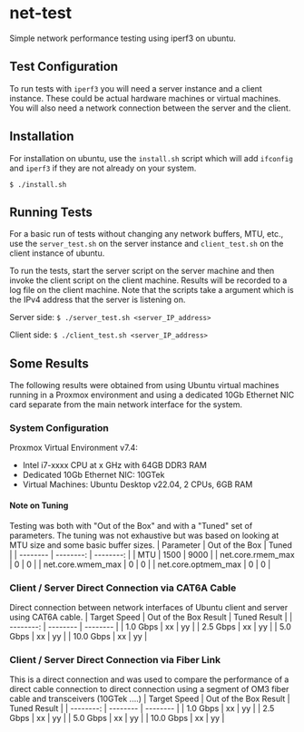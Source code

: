 # net-test
Simple network performance testing using iperf3 on ubuntu.

## Test Configuration
To run tests with ```iperf3``` you will need a server instance and a client instance. These could be actual
hardware machines or virtual machines. You will also need a network connection between the server and the client.

## Installation
For installation on ubuntu, use the ```install.sh``` script which will add ```ifconfig``` and ```iperf3``` if they are not already on your system.

```$ ./install.sh```

## Running Tests
For a basic run of tests without changing any network buffers, MTU, etc., use the ```server_test.sh``` on
the server instance and ```client_test.sh``` on the client instance of ubuntu.

To run the tests, start the server script on the server machine and then invoke the client script on the client machine. Results will be recorded to a log file on the client machine. Note that the scripts take a argument which is the IPv4 address that the server is listening on.

Server side:
```$ ./server_test.sh <server_IP_address>```

Client side:
```$ ./client_test.sh <server_IP_address>```

## Some Results
The following results were obtained from using Ubuntu virtual machines running in a Proxmox environment and using a dedicated 10Gb Ethernet NIC card separate from the main network interface for the system.

### System Configuration
Proxmox Virtual Environment v7.4:
* Intel i7-xxxx CPU at x GHz with 64GB DDR3 RAM
* Dedicated 10Gb Ethernet NIC: 10GTek
* Virtual Machines: Ubuntu Desktop v22.04, 2 CPUs, 6GB RAM

#### Note on Tuning
Testing was both with "Out of the Box" and with a "Tuned" set of parameters. The tuning was not exhaustive but was based on looking at MTU size and some basic buffer sizes.
| Parameter | Out of the Box | Tuned |
| -------- | --------: | --------: |
| MTU | 1500 | 9000 |
| net.core.rmem_max | 0 | 0 |
| net.core.wmem_max | 0 | 0 |
| net.core.optmem_max | 0 | 0 |

### Client / Server Direct Connection via CAT6A Cable
Direct connection between network interfaces of Ubuntu client and server using CAT6A cable.
| Target Speed | Out of the Box Result | Tuned Result |
| --------: | -------- | -------- |
| 1.0 Gbps | xx | yy |
| 2.5 Gbps | xx | yy |
| 5.0 Gbps | xx | yy |
| 10.0 Gbps | xx | yy |

### Client / Server Direct Connection via Fiber Link
This is a direct connection and was used to compare the performance of a direct cable connection to direct connection using a segment of OM3 fiber cable and transceivers (10GTek ....)
| Target Speed | Out of the Box Result | Tuned Result |
| --------: | -------- | -------- |
| 1.0 Gbps | xx | yy |
| 2.5 Gbps | xx | yy |
| 5.0 Gbps | xx | yy |
| 10.0 Gbps | xx | yy |

